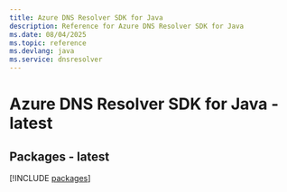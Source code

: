 ```yaml
---
title: Azure DNS Resolver SDK for Java
description: Reference for Azure DNS Resolver SDK for Java
ms.date: 08/04/2025
ms.topic: reference
ms.devlang: java
ms.service: dnsresolver
---
```

# Azure DNS Resolver SDK for Java - latest
## Packages - latest
[!INCLUDE [packages](dns-resolver-index.md)]